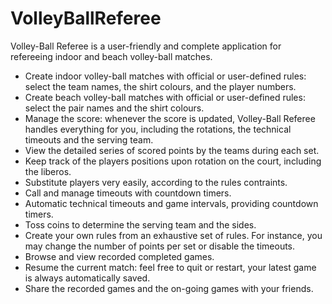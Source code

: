 # VolleyBallReferee

Volley-Ball Referee is a user-friendly and complete application for refereeing indoor and beach volley-ball matches.

<ul>
<li>Create indoor volley-ball matches with official or user-defined rules:  select the team names, the shirt colours, and the player numbers.</li>
<li>Create beach volley-ball matches with official or user-defined rules:  select the pair names and the shirt colours.</li>
<li>Manage the score: whenever the score is updated, Volley-Ball Referee handles everything for you, including the rotations, the technical timeouts and the serving team.</li>
<li>View the detailed series of scored points by the teams during each set.</li>
<li>Keep track of the players positions upon rotation on the court, including the liberos.</li>
<li>Substitute players very easily, according to the rules contraints.</li>
<li>Call and manage timeouts with countdown timers.</li>
<li>Automatic technical timeouts and game intervals, providing countdown timers.</li>
<li>Toss coins to determine the serving team and the sides.</li>
<li>Create your own rules from an exhaustive set of rules. For instance, you may change the number of points per set or disable the timeouts.</li>
<li>Browse and view recorded completed games.</li>
<li>Resume the current match: feel free to quit or restart, your latest game is always automatically saved.</li>
<li>Share the recorded games and the on-going games with your friends.</li>
</ul>
